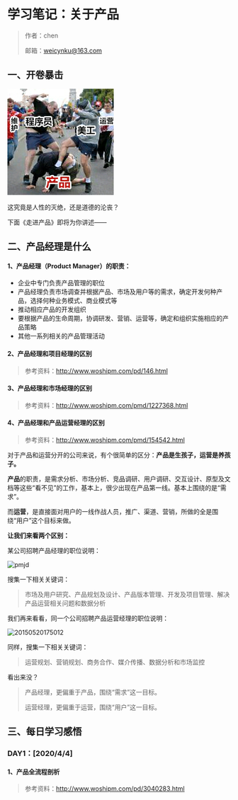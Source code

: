 # 学习笔记：关于产品

> 作者：chen
>
> 邮箱：weicynku@163.com



## 一、开卷暴击

![image](images/001.png)

这究竟是人性的灭绝，还是道德的沦丧？

下面《走进产品》即将为你讲述——



## 二、产品经理是什么

#### 1、产品经理（Product Manager）的职责：

* 企业中专门负责产品管理的职位
* 产品经理负责市场调查并根据产品、市场及用户等的需求，确定开发何种产品，选择何种业务模式、商业模式等
* 推动相应产品的开发组织
* 要根据产品的生命周期，协调研发、营销、运营等，确定和组织实施相应的产品策略
* 其他一系列相关的产品管理活动

#### 2、产品经理和项目经理的区别

> 参考资料：http://www.woshipm.com/pd/146.html

#### 3、产品经理和市场经理的区别

> 参考资料：http://www.woshipm.com/pmd/1227368.html

#### 4、产品经理和产品运营经理的区别

> 参考资料：http://www.woshipm.com/pmd/154542.html

对于产品和运营分开的公司来说，有个很简单的区分：**产品是生孩子，运营是养孩子。**

**产品**的职责，是需求分析、市场分析、竞品调研、用户调研、交互设计、原型及文档等这些“看不见”的工作，基本上，很少出现在产品第一线。基本上围绕的是“需求”。

而**运营**，是直接面对用户的一线作战人员，推广、渠道、营销，所做的全是围绕“用户”这个目标来做。

**让我们来看两个区别：**

某公司招聘产品经理的职位说明：

![pmjd](http://image.woshipm.com/wp-files/2015/05/pmjd.png)

搜集一下相关关键词：

> 市场及用户研究、产品规划及设计、产品版本管理、开发及项目管理、解决产品运营相关问题和数据分析

我们再来看看，同一个公司招聘产品运营经理的职位说明：

![20150520175012](http://image.woshipm.com/wp-files/2015/05/20150520175012.png)

同样，搜集一下相关关键词：

> 运营规划、营销规划、商务合作、媒介传播、数据分析和市场监控

看出来没？

> 产品经理，更偏重于产品，围绕“需求”这一目标。
>
> 运营经理，更偏重于运营，围绕“用户”这一目标。





## 三、每日学习感悟

### DAY1：[2020/4/4]

#### 1、产品全流程剖析

> 参考资料：http://www.woshipm.com/pd/3040283.html


